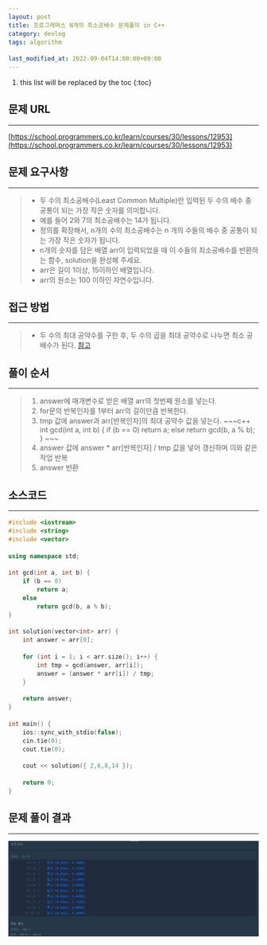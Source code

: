 ```yaml
---
layout: post
title: 프로그래머스 N개의 최소공배수 문제풀이 in C++
category: devlog
tags: algorithm

last_modified_at: 2022-09-04T14:00:00+09:00
---
```


1. this list will be replaced by the toc
{:toc}

## 문제 URL
---
[https://school.programmers.co.kr/learn/courses/30/lessons/12953](https://school.programmers.co.kr/learn/courses/30/lessons/12953)

## 문제 요구사항
---
> + 두 수의 최소공배수(Least Common Multiple)란 입력된 두 수의 배수 중 공통이 되는 가장 작은 숫자를 의미합니다. 
> + 예를 들어 2와 7의 최소공배수는 14가 됩니다. 
> + 정의를 확장해서, n개의 수의 최소공배수는 n 개의 수들의 배수 중 공통이 되는 가장 작은 숫자가 됩니다.
> + n개의 숫자를 담은 배열 arr이 입력되었을 때 이 수들의 최소공배수를 반환하는 함수, solution을 완성해 주세요.
> + arr은 길이 1이상, 15이하인 배열입니다.
> + arr의 원소는 100 이하인 자연수입니다.

## 접근 방법
---
> + 두 수의 최대 공약수를 구한 후,  두 수의 곱을 최대 공약수로 나누면 최소 공배수가 된다. [참고](https://github.com/hs-study-group/algorithm/pull/100)

## 풀이 순서
---
> 1. answer에 매개변수로 받은 배열 arr의 첫번째 원소를 넣는다.
> 2. for문의 반복인자를 1부터 arr의 길이만큼 반복한다.
> 3. tmp 값에 answer과 arr[반복인자]의 최대 공약수 값을 넣는다.
    ~~~c++
    int gcd(int a, int b) {
        if (b == 0)
            return a;
        else
            return gcd(b, a % b);
    }
    ~~~
> 4. answer 값에 answer * arr[반복인자] / tmp 값을 넣어 갱신하며 이와 같은 작업 반복
> 5. answer 반환

## 소스코드
---
~~~c++
#include <iostream>
#include <string>
#include <vector>

using namespace std;

int gcd(int a, int b) {
    if (b == 0)
        return a;
    else
        return gcd(b, a % b);
}

int solution(vector<int> arr) {
    int answer = arr[0];

    for (int i = 1; i < arr.size(); i++) {
        int tmp = gcd(answer, arr[i]);
        answer = (answer * arr[i]) / tmp;
    }

    return answer;
}

int main() {
    ios::sync_with_stdio(false);
    cin.tie(0);
    cout.tie(0);

    cout << solution({ 2,6,8,14 });

    return 0;
}
~~~

## 문제 풀이 결과
---
<img src="/assets/img/post-img/algorithm/2022-09-04-pgs-Lv2_N_LCM/result.jpg">